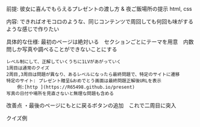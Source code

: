 前提: 
    彼女に喜んでもらえるプレゼントの渡し方 & 夜ご飯場所の提示
    html, css

内容: 
    できればオモコロのような、同じコンテンツで周回しても何回も味がするような感じで作りたい

具体的な仕様:
    最初のページは絶対いる　セクションごとにテーマを用意　内数問しか写真や調べることができないことにする

    レベル制にして、正解していくうちに1LVがあがっていく
    1周目は通常のクイズ
    2周目,3周目は問題が異なり、あるレベルになったら最終問題で、特定のサイトに遷移
    特定のサイト: プレゼント贈呈&おめでとう画面は最終問題正解後URLを表示　
        例:[http ](https://R65498.github.io/present)
    写真の日付や場所を見直さないと無理な問題も含める

改善点
・最後のページにもとに戻るボタンの追加　これで二周目に突入


クイズ例